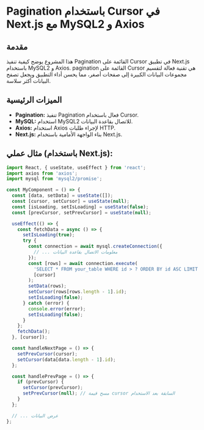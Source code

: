 
# Pagination باستخدام Cursor في Next.js مع MySQL2 و Axios

## مقدمة
هذا المشروع يوضح كيفية تنفيذ Pagination القائمة على Cursor في تطبيق Next.js باستخدام MySQL2 و Axios. pagination القائمة على Cursor هي تقنية فعالة لتقسيم مجموعات البيانات الكبيرة إلى صفحات أصغر، مما يحسن أداء التطبيق ويجعل تصفح البيانات أكثر سلاسة.

## الميزات الرئيسية
* **Pagination:** تنفيذ Pagination فعال باستخدام Cursor.
* **MySQL:** استخدام MySQL2 للاتصال بقاعدة البيانات.
* **Axios:** استخدام Axios لإجراء طلبات HTTP.
* **Next.js:** بناء الواجهة الأمامية باستخدام Next.js.

## مثال عملي (باستخدام Next.js):

```javascript
import React, { useState, useEffect } from 'react';
import axios from 'axios';
import mysql from 'mysql2/promise';

const MyComponent = () => {
  const [data, setData] = useState([]);
  const [cursor, setCursor] = useState(null);
  const [isLoading, setIsLoading] = useState(false);
  const [prevCursor, setPrevCursor] = useState(null);

  useEffect(() => {
    const fetchData = async () => {
      setIsLoading(true);
      try {
        const connection = await mysql.createConnection({
          // ... معلومات الاتصال بقاعدة البيانات
        });
        const [rows] = await connection.execute(
          'SELECT * FROM your_table WHERE id > ? ORDER BY id ASC LIMIT 10',
          [cursor]
        );
        setData(rows);
        setCursor(rows[rows.length - 1].id);
        setIsLoading(false);
      } catch (error) {
        console.error(error);
        setIsLoading(false);
      }
    };
    fetchData();
  }, [cursor]);

  const handleNextPage = () => {
    setPrevCursor(cursor);
    setCursor(data[data.length - 1].id);
  };

  const handlePrevPage = () => {
    if (prevCursor) {
      setCursor(prevCursor);
      setPrevCursor(null); // مسح قيمة cursor السابقة بعد الاستخدام
    }
  };

  // ... عرض البيانات
};


